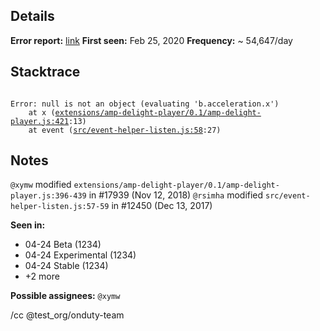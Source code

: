 Details
---
**Error report:** [link](http://go/ampe/CL6chqbN2-bzBA)
**First seen:** Feb 25, 2020
**Frequency:** ~ 54,647/day

Stacktrace
---
<pre><code>
Error: null is not an object (evaluating 'b.acceleration.x')
    at x (<a href="https://raw.githubusercontent.com/ampproject/amphtml/2004030010070/extensions/amp-delight-player/0.1/amp-delight-player.js#L421">extensions/amp-delight-player/0.1/amp-delight-player.js:421</a>:13)
    at event (<a href="https://raw.githubusercontent.com/ampproject/amphtml/2004030010070/src/event-helper-listen.js#L58">src/event-helper-listen.js:58</a>:27)
</code></pre>

Notes
---
`@xymw` modified `extensions/amp-delight-player/0.1/amp-delight-player.js:396-439` in #17939 (Nov 12, 2018)
`@rsimha` modified `src/event-helper-listen.js:57-59` in #12450 (Dec 13, 2017)

**Seen in:**
- 04-24 Beta (1234)
- 04-24 Experimental (1234)
- 04-24 Stable (1234)
- +2 more

**Possible assignees:** `@xymw`

/cc @test_org/onduty-team
